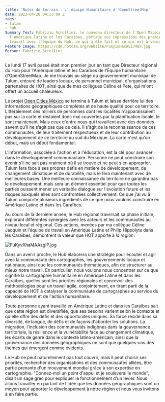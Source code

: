 ```yaml
---
title: 'Notes de terrain : L''équipe Humanitaire d''OpenStreetMap'
date: 2023-04-28 04:33:00 Z
tags:
- latam
- hub
Summary Text: Fabrizio Scrollini, le nouveau directeur de l'Open Mapping Hub pour
  l'Amérique latine et les Caraïbes, partage ses impressions des premiers jours de
  travail avec l'équipe du Hub, ce qui a été fait et ce qui est à venir.
Feature Image: https://cdn.hotosm.org/website/FuKyiuHacAEi748x.jpg
Person: Fabrizio Scrollini
---
```


Le lundi 17 avril passé était mon premier jour en tant que Directeur régional du Hub pour l'Amérique latine et les Caraïbes de l'Équipe humanitaire d'OpenStreetMap. Je me trouvais au siège du gouvernement municipal de Tulum, entouré de leaders locaux, de personnel municipal, d'organisations partenaires de HOT, ainsi que de mes collègues Céline et Pete, qui m'ont offert un accueil chaleureux.

Le projet [Open Cities México](https://stories.hotosm.org/open-cities-mexico/index.html) se termine à Tulum et laisse derrière lui des informations géographiques complètes et de haute qualité pour ce territoire. Littéralement des milliers de personnes dont les localités n'apparaissaient pas sur la carte et restaient donc mal couvertes par la planification locale, le sont maintenant. Mais ceux d'entre nous qui travaillent avec des données savent qu’il ne s’agit pas que de cela. Il s'agit de la reconnaissance de ces communautés, de leur traitement respectueux et de leur contribution au développement de ce territoire au sud du Mexique. La carte n'est qu’un début, mais un début fondamental.

L'information, associée à l'action et à l'éducation, est la clé pour avancer dans le développement communautaire. Personne ne peut construire son avenir s'il ne sait pas vraiment où il se trouve et ne peut s'en approprier. Tulum fera face à ses propres défis en matière de développement, de changement climatique et de durabilité, mais le fera maintenant avec de meilleures bases. Une meilleure connaissance du territoire ne garantira pas le développement, mais sera un élément essentiel pour que toutes les parties puissent mener un véritable dialogue sur l'évolution future et les risques auxquels elles sont confrontées collectivement. Ce que j'ai vu à Tulum comporte plusieurs ingrédients de ce que nous voulons construire en Amérique Latine et dans les Caraïbes.

Au cours de la dernière année, le Hub régional traversait sa phase initiale, explorant différentes synergies avec les acteurs et les communautés au niveau local et régional. Ces actions, menées par ma collègue Céline Jacquin et l'équipe de travail en Amérique Latine et Philip Hippolyte dans les Caraïbes, démontrent la valeur que HOT apporte à *la région*.

![FuKyvXhaMAAzgIP.jpg](https://cdn.hotosm.org/website/FuKyvXhaMAAzgIP.jpg)

Dans un avenir proche, le Hub élaborera une stratégie pour écouter et agir avec la communauté des cartographes, les gouvernements locaux et nationaux, ainsi que les communautés thématiques, afin de structurer au mieux notre travail. En particulier, nous voulons nous concentrer sur ce que signifie la cartographie humanitaire en Amérique Latine et dans les Caraïbes, quelles sont les priorités régionales et concevoir des méthodologies pour un travail agile, conjointement, en tirant parti de la capacité de HOT à catalyser la communauté de cartographes au service du développement et de l'action humanitaire.

Toute personne ayant travaillé en Amérique Latine et dans les Caraïbes sait que cette région est diversifiée, que ses besoins varient selon le contexte et qu'elle offre des défis et des opportunités uniques. Sa force réside dans sa diversité, de langue, de défis et de façons d'aborder les solutions. La migration, l'inclusion des communautés indigènes dans la gouvernance territoriale, la résilience et la vulnérabilité face au changement climatique, les écarts de genre dans le contexte latino-américain, ainsi que la gouvernance des données géographiques ne sont que quelques-uns des thèmes qui émergent comme évidents.

Le Hub ne peut naturellement pas tout couvrir, mais il peut choisir ses priorités, rechercher des organisations et des communautés alliées, être partie prenante d'un mouvement mondial grâce à son expertise en cartographie. "Donnez-moi un point d'appui et je soulèverai le monde", disait un sage grec pour expliquer le fonctionnement d'un levier. Nous allons travailler en partant de l'idée que les données géographiques sont un moyen pour apporter le développement à notre région et nous vous invitons à en faire partie.